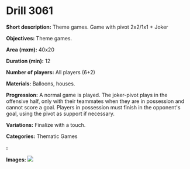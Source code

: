 # Drill 3061

**Short description:**
Theme games. Game with pivot 2x2/1x1 + Joker

**Objectives:**
Theme games.

**Area (mxm):**
40x20

**Duration (min):**
12

**Number of players:**
All players (6+2)

**Materials:**
Balloons, houses.

**Progression:**
A normal game is played. The joker-pivot plays in the offensive half, only with their teammates when they are in possession and cannot score a goal. Players in possession must finish in the opponent's goal, using the pivot as support if necessary.

**Variations:**
Finalize with a touch.

**Categories:**
Thematic Games

**:**


**Images:**
![](https://www.coachingfutsal.com/\images\2461e346-28a6-4496-b1d7-40182211ff0b_51.png)

